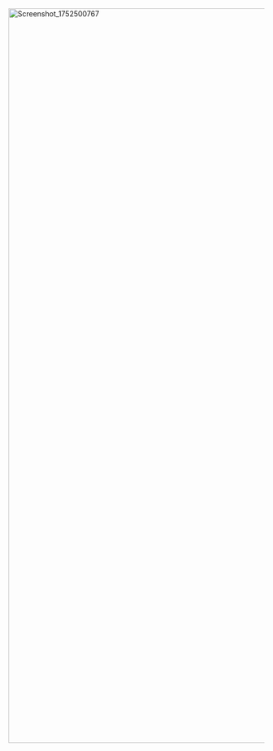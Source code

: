 <img width="907" height="1443" alt="Screenshot_1752500767" src="https://github.com/user-attachments/assets/63a0d6e5-e481-48c7-990d-4d8709b6d1fd" />
